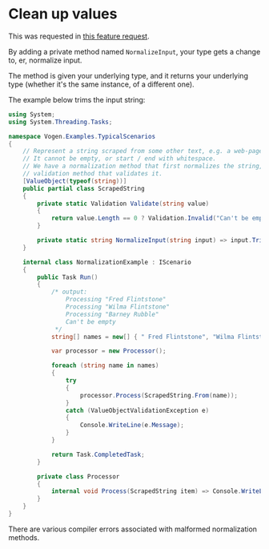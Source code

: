 # Clean up values

This was requested in [this feature request](https://github.com/SteveDunn/Vogen/issues/80).

By adding a private method named `NormalizeInput`, your type gets a change to, er, normalize input.

The method is given your underlying type, and it returns your underlying type (whether it's the same instance, of a different one).

The example below trims the input string:

```c#
using System;
using System.Threading.Tasks;

namespace Vogen.Examples.TypicalScenarios
{
    // Represent a string scraped from some other text, e.g. a web-page, online article, etc.
    // It cannot be empty, or start / end with whitespace.
    // We have a normalization method that first normalizes the string, then the
    // validation method that validates it.
    [ValueObject(typeof(string))]
    public partial class ScrapedString
    {
        private static Validation Validate(string value)
        {
            return value.Length == 0 ? Validation.Invalid("Can't be empty") : Validation.Ok;
        }

        private static string NormalizeInput(string input) => input.Trim();
    }

    internal class NormalizationExample : IScenario
    {
        public Task Run()
        {
            /* output:
                Processing "Fred Flintstone"
                Processing "Wilma Flintstone"
                Processing "Barney Rubble"
                Can't be empty
             */
            string[] names = new[] { " Fred Flintstone", "Wilma Flintstone\t", " Barney Rubble  \t", " \t    \t" };

            var processor = new Processor();

            foreach (string name in names)
            {
                try
                {
                    processor.Process(ScrapedString.From(name));
                }
                catch (ValueObjectValidationException e)
                {
                    Console.WriteLine(e.Message);
                }
            }

            return Task.CompletedTask;
        }

        private class Processor
        {
            internal void Process(ScrapedString item) => Console.WriteLine($"Processing \"{item}\"");
        }
    }
}
```
There are various compiler errors associated with malformed normalization methods.